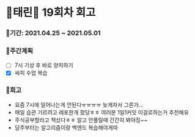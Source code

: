 # 🌼태린🌼 19회차 회고

### 🥕기간: 2021.04.25 ~ 2021.05.01

### 🍆주간계획

- [ ] 7시 기상 후 바로 양치하기
- [x] 싸피 수업 복습

### 🥦회고

- 요즘 7시에 일어나는게 안된다ㅠㅠㅠㅠ 늦게자서 그른가...
- 매일 습관 기르려고 레포한개 팠당ㅎㅎ 여러분 1일1커밋 이걸로하는거 추천해유
- 주식공부할라고 책샀다ㅎㅎ 알고 안풀릴때 간간히 봐야징~~
- 담주부터는 알고리즘이랑 백엔드 복습해야게따

